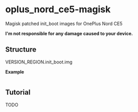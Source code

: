 # oplus_nord_ce5-magisk
Magisk patched init_boot images for OnePlus Nord CE5 

**I'm not responsible for any damage caused to your device.**

## Structure
VERSION_REGION.init_boot.img

**Example**
```
```

## Tutorial
TODO
